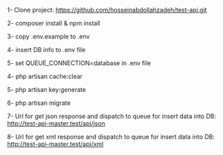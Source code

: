 1- Clone project:
https://github.com/hosseinabdollahzadeh/test-api.git

2- composer install & npm install

3- copy .env.example to .env
    
4- insert DB info to .env file

5- set QUEUE_CONNECTION=database in .env file

4- php artisan cache:clear

5- php artisan key:generate

6- php artisan migrate

7- Url for get json response and dispatch to queue for insert data into DB:
    http://test-api-master.test/api/json

8- Url for get xml response and dispatch to queue for insert data into DB:
    http://test-api-master.test/api/xml
